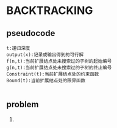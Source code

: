 # BACKTRACKING
## pseudocode
```
t:递归深度
output(x):记录或输出得到的可行解
f(n,t):当前扩展结点处未搜索过的子树的起始编号
g(n,t):当前扩展结点处未搜索过的子树的终止编号
Constraint(t):当前扩展结点处的约束函数
Bound(t):当前扩展结点处的限界函数
```
```
```
## problem
1.
